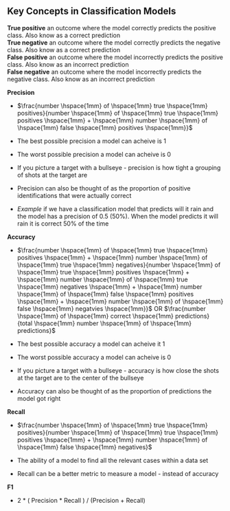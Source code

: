 ## Key Concepts in Classification Models

**True positive** an outcome where the model correctly predicts the positive class. Also know as a correct prediction <br>
**True negative** an outcome where the model correctly predicts the negative class. Also know as a correct prediction <br>
**False positive** an outcome where the model incorrectly predicts the positive class. Also know as an incorrect prediction <br>
**False negative** an outcome where the model incorrectly predicts the negative class. Also know as an incorrect prediction <br>

**Precision** 
* $\frac{number \hspace{1mm} of \hspace{1mm} true \hspace{1mm} positives}{number \hspace{1mm} of \hspace{1mm} true \hspace{1mm} positives \hspace{1mm} + \hspace{1mm} number \hspace{1mm} of \hspace{1mm} false \hspace{1mm} positives \hspace{1mm}}$
  
* The best possible precision a model can acheive is 1
* The worst possible precision a model can acheive is 0
* If you picture a target with a bullseye - precision is how tight a grouping of shots at the target are
* Precision can also be thought of as the proportion of positive identifications that were actually correct
* *Example* if we have a classification model that predicts will it rain and the model has a precision of 0.5 (50%). When the model predicts it will rain it is correct 50% of the time 
  
**Accuracy**
* $\frac{number \hspace{1mm} of \hspace{1mm} true \hspace{1mm} positives \hspace{1mm} + \hspace{1mm} number \hspace{1mm} of \hspace{1mm} true \hspace{1mm} negatives}{number \hspace{1mm} of \hspace{1mm} true \hspace{1mm} positives \hspace{1mm} + \hspace{1mm} number \hspace{1mm} of \hspace{1mm} true \hspace{1mm} negatives \hspace{1mm} + \hspace{1mm} number \hspace{1mm} of \hspace{1mm} false \hspace{1mm} positives \hspace{1mm} + \hspace{1mm} number \hspace{1mm} of \hspace{1mm} false \hspace{1mm} negatvies \hspace{1mm}}$ OR $\frac{number \hspace{1mm} of \hspace{1mm} correct \hspace{1mm} predictions}{total \hspace{1mm} number \hspace{1mm} of \hspace{1mm} predictions}$
  
* The best possible accuracy a model can acheive it 1
* The worst possible accuracy a model can acheive is 0
* If you picture a target with a bullseye - accuracy is how close the shots at the target are to the center of the bullseye
* Accuracy can also be thought of as the proportion of predictions the model got right

**Recall**
* $\frac{number \hspace{1mm} of \hspace{1mm} true \hspace{1mm} positives}{number \hspace{1mm} of \hspace{1mm} true \hspace{1mm} positives \hspace{1mm} + \hspace{1mm} number \hspace{1mm} of \hspace{1mm} false \hspace{1mm} negatives}$

* The ability of a model to find all the relevant cases within a data set
* Recall can be a better metric to measure a model - instead of accuracy

**F1**
* 2 * ( Precision * Recall ) / (Precision + Recall)
